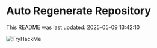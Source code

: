 # Auto Regenerate Repository

This README was last updated: 2025-05-09 13:42:10

 ![TryHackMe](https://tryhackme.com/badge/533634)